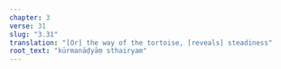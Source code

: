 ```yaml
---
chapter: 3
verse: 31
slug: "3.31"
translation: "[Or] the way of the tortoise, [reveals] steadiness"
root_text: "kūrmanāḍyāṃ sthairyam"
---
```



